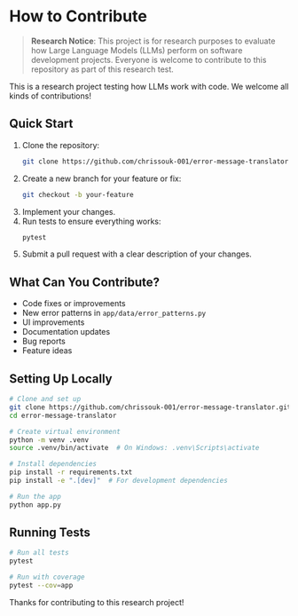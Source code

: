 # How to Contribute

> **Research Notice**: This project is for research purposes to evaluate how Large Language Models (LLMs) perform on software development projects. Everyone is welcome to contribute to this repository as part of this research test.

This is a research project testing how LLMs work with code. We welcome all kinds of contributions!

## Quick Start

1. Clone the repository:
   ```bash
   git clone https://github.com/chrissouk-001/error-message-translator.git
   ```
2. Create a new branch for your feature or fix:
   ```bash
   git checkout -b your-feature
   ```
3. Implement your changes.
4. Run tests to ensure everything works:
   ```bash
   pytest
   ```
5. Submit a pull request with a clear description of your changes.

## What Can You Contribute?

* Code fixes or improvements
* New error patterns in `app/data/error_patterns.py`
* UI improvements
* Documentation updates
* Bug reports
* Feature ideas

## Setting Up Locally

```bash
# Clone and set up
git clone https://github.com/chrissouk-001/error-message-translator.git
cd error-message-translator

# Create virtual environment
python -m venv .venv
source .venv/bin/activate  # On Windows: .venv\Scripts\activate

# Install dependencies
pip install -r requirements.txt
pip install -e ".[dev]"  # For development dependencies

# Run the app
python app.py
```

## Running Tests
```bash
# Run all tests
pytest

# Run with coverage
pytest --cov=app
```

Thanks for contributing to this research project! 